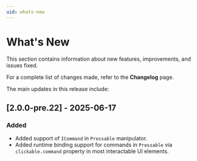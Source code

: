 ```yaml
---
uid: whats-new
---
```


# What's New

This section contains information about new features, improvements, and issues fixed.

For a complete list of changes made, refer to the **Changelog** page.

The main updates in this release include:

## [2.0.0-pre.22] - 2025-06-17

### Added

- Added support of `ICommand` in `Pressable` manipulator.
- Added runtime binding support for commands in `Pressable` via `clickable.command` property in most interactable UI elements.

